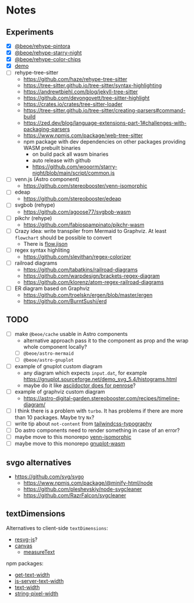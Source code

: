 # Notes

## Experiments

- [x] [@beoe/rehype-pintora](/experiments/rehype-mermaid/)
- [x] [@beoe/rehype-starry-night](/experiments/rehype-starry-night/)
- [x] [@beoe/rehype-color-chips](/experiments/rehype-color-chips/)
- [x] [demo](/packages/demo/)
- [ ] rehype-tree-sitter
  - https://github.com/haze/rehype-tree-sitter
  - https://tree-sitter.github.io/tree-sitter/syntax-highlighting
  - https://andrewtbiehl.com/blog/jekyll-tree-sitter
  - https://github.com/devongovett/tree-sitter-highlight
  - https://crates.io/crates/tree-sitter-loader
  - https://tree-sitter.github.io/tree-sitter/creating-parsers#command-build
  - https://zed.dev/blog/language-extensions-part-1#challenges-with-packaging-parsers
  - https://www.npmjs.com/package/web-tree-sitter
  - npm package with dev dependencies on other packages providing WASM prebuilt binaries
    - on build pack all wasm binaries
    - auto release with github
    - https://github.com/wooorm/starry-night/blob/main/script/common.js
- [ ] venn.js (Astro component)
  - https://github.com/stereobooster/venn-isomorphic
- [ ] edeap
  - https://github.com/stereobooster/edeap
- [ ] svgbob (rehype)
  - https://github.com/agoose77/svgbob-wasm
- [ ] pikchr (rehype)
  - https://github.com/fabiospampinato/pikchr-wasm
- [ ] Crazy idea: write transpiler from Mermaid to Graphviz. At least `flowchart` should be possible to convert
  - There is [flow.jison](https://github.com/mermaid-js/mermaid/blob/3809732e48a0822fad596d0815a6dc0e166dda94/packages/mermaid/src/diagrams/flowchart/parser/flow.jison)
- [ ] regex syntax highliting
  - https://github.com/slevithan/regex-colorizer
- [ ] railroad diagrams
  - https://github.com/tabatkins/railroad-diagrams
  - https://github.com/warpdesign/brackets-regex-diagram
  - https://github.com/klorenz/atom-regex-railroad-diagrams
- [ ] ER diagram based on Graphviz
  - https://github.com/troelskn/ergen/blob/master/ergen
  - https://github.com/BurntSushi/erd

## TODO

- [ ] make `@beoe/cache` usable in Astro components
  - alternative approach pass it to the component as prop and the wrap whole component locally?
  - [ ] `@beoe/astro-mermaid`
  - [ ] `@beoe/astro-gnuplot`
- [ ] example of gnuplot custom diagram
  - any diagram which expects `input.dat`, for example https://gnuplot.sourceforge.net/demo_svg_5.4/histograms.html
  - maybe do it like [asciidoctor does for penrose](https://docs.asciidoctor.org/diagram-extension/latest/diagram_types/penrose/)?
- [ ] example of graphviz custom diagram
  - https://astro-digital-garden.stereobooster.com/recipes/timeline-diagram/
- [ ] I think there is a problem with `turbo`. It has problems if there are more than 10 packages. Maybe try `Nx`?
- [ ] write tip about `not-content` from [tailwindcss-typography](https://github.com/tailwindlabs/tailwindcss-typography)
- [ ] Do astro components need to render something in case of an error?
- [ ] maybe move to this monorepo [venn-isomorphic](https://github.com/stereobooster/venn-isomorphic)
- [ ] maybe move to this monorepo [gnuplot-wasm](https://github.com/stereobooster/gnuplot-wasm)

## svgo alternatives

- https://github.com/svg/svgo
  - https://www.npmjs.com/package/@minify-html/node
  - https://github.com/pleshevskiy/node-svgcleaner
  - https://github.com/RazrFalcon/svgcleaner

## textDimensions

Alternatives to client-side `textDimensions`:

- [resvg-js](https://github.com/yisibl/resvg-js)?
- [canvas](https://github.com/Brooooooklyn/canvas)
  - [measureText](https://developer.mozilla.org/en-US/docs/Web/API/CanvasRenderingContext2D/measureText)

npm packages:

- [get-text-width](https://www.npmjs.com/package/get-text-width)
- [js-server-text-width](https://github.com/Evgenus/js-server-text-width)
- [text-width](https://www.npmjs.com/package/text-width)
- [string-pixel-width](https://github.com/adambisek/string-pixel-width)
